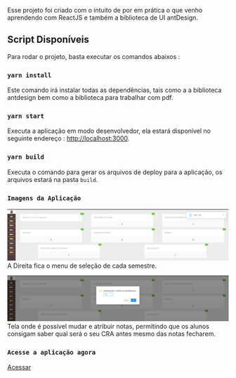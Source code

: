 Esse projeto foi criado com o intuito de por em prática o que venho aprendendo com ReactJS e também a biblioteca de UI antDesign.

## Script Disponíveis

Para rodar o projeto, basta executar os comandos abaixos :

### `yarn install`

Este comando irá instalar todas as dependências, tais como a a biblioteca antdesign bem como a biblioteca para trabalhar com pdf.

### `yarn start`

Executa a aplicação em modo desenvolvedor, ela estará disponível no seguinte endereço : [http://localhost:3000](http://localhost:3000).

### `yarn build`

Executa o comando para gerar os arquivos de deploy para a aplicação, os arquivos estará na pasta `build`.

### `Imagens da Aplicação`

![Tela de Notas](https://github.com/LuizFrra/cra/blob/master/public/main_screen.png)
A Direita fica o menu de seleção de cada semestre.

![Tela para mudança de notas](https://github.com/LuizFrra/cra/blob/master/public/change_score.png)
Tela onde é possível mudar e atribuir notas, permitindo que os alunos consigam saber qual será o seu CRA antes mesmo das notas fecharem.

### `Acesse a aplicação agora`
<a href="https://fervent-volhard-569e90.netlify.app/">Acessar</a>
